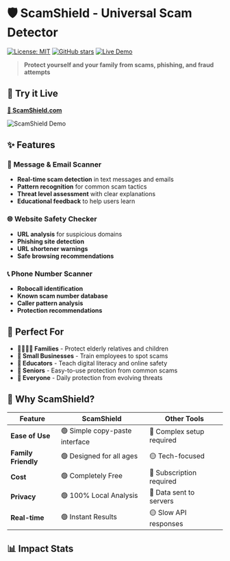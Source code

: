 # 🛡️ ScamShield - Universal Scam Detector

[![License: MIT](https://img.shields.io/badge/License-MIT-yellow.svg)](https://opensource.org/licenses/MIT)
[![GitHub stars](https://img.shields.io/github/stars/yourusername/ScamShield.svg)](https://github.com/yourusername/ScamShield/stargazers)
[![Live Demo](https://img.shields.io/badge/Live-Demo-brightgreen.svg)](https://yourusername.github.io/ScamShield)

> **Protect yourself and your family from scams, phishing, and fraud attempts**

## 🚨 **Try it Live**

**[🔗 ScamShield.com](https://yourusername.github.io/ScamShield)**

![ScamShield Demo](assets/images/scamshield-demo.gif)

## ✨ **Features**

### 🚨 **Message & Email Scanner**
- **Real-time scam detection** in text messages and emails
- **Pattern recognition** for common scam tactics
- **Threat level assessment** with clear explanations
- **Educational feedback** to help users learn

### 🌐 **Website Safety Checker**  
- **URL analysis** for suspicious domains
- **Phishing site detection** 
- **URL shortener warnings**
- **Safe browsing recommendations**

### 📞 **Phone Number Scanner**
- **Robocall identification**
- **Known scam number database**
- **Caller pattern analysis**
- **Protection recommendations**

## 🎯 **Perfect For**

- **👨‍👩‍👧‍👦 Families** - Protect elderly relatives and children
- **💼 Small Businesses** - Train employees to spot scams
- **🏫 Educators** - Teach digital literacy and online safety
- **👵 Seniors** - Easy-to-use protection from common scams
- **📱 Everyone** - Daily protection from evolving threats

## 🚀 **Why ScamShield?**

| Feature | ScamShield | Other Tools |
|---------|------------|-------------|
| **Ease of Use** | 🟢 Simple copy-paste interface | 🔴 Complex setup required |
| **Family Friendly** | 🟢 Designed for all ages | 🟡 Tech-focused |
| **Cost** | 🟢 Completely Free | 🔴 Subscription required |
| **Privacy** | 🟢 100% Local Analysis | 🔴 Data sent to servers |
| **Real-time** | 🟢 Instant Results | 🟡 Slow API responses |

## 📊 **Impact Stats**
